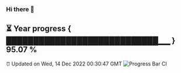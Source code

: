 ### Hi there 👋
⏳ Year progress { ████████████████████████████▁▁ } 95.07 %
---
⏰ Updated on Wed, 14 Dec 2022 00:30:47 GMT
![Progress Bar CI](https://github.com/Moyi321/Moyi321/workflows/Progress%20Bar%20CI/badge.svg)
